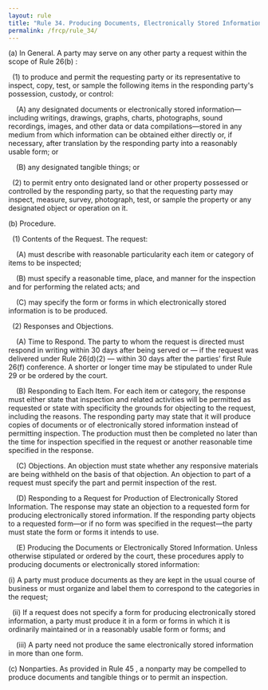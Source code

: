 ```yaml
---
layout: rule
title: "Rule 34. Producing Documents, Electronically Stored Information, and Tangible Things, or Entering onto Land, for Inspection and Other Purposes"
permalink: /frcp/rule_34/
---
```


(a) In General. A party may serve on any other party a request within the scope of Rule 26(b) :


&nbsp;&nbsp;(1) to produce and permit the requesting party or its representative to inspect, copy, test, or sample the following items in the responding party's possession, custody, or control:


&nbsp;&nbsp;&nbsp;&nbsp;(A) any designated documents or electronically stored information—including writings, drawings, graphs, charts, photographs, sound recordings, images, and other data or data compilations—stored in any medium from which information can be obtained either directly or, if necessary, after translation by the responding party into a reasonably usable form; or


&nbsp;&nbsp;&nbsp;&nbsp;(B) any designated tangible things; or


&nbsp;&nbsp;(2) to permit entry onto designated land or other property possessed or controlled by the responding party, so that the requesting party may inspect, measure, survey, photograph, test, or sample the property or any designated object or operation on it.


(b) Procedure.


&nbsp;&nbsp;(1) Contents of the Request. The request:


&nbsp;&nbsp;&nbsp;&nbsp;(A) must describe with reasonable particularity each item or category of items to be inspected;


&nbsp;&nbsp;&nbsp;&nbsp;(B) must specify a reasonable time, place, and manner for the inspection and for performing the related acts; and


&nbsp;&nbsp;&nbsp;&nbsp;(C) may specify the form or forms in which electronically stored information is to be produced.


&nbsp;&nbsp;(2) Responses and Objections.


&nbsp;&nbsp;&nbsp;&nbsp;(A) Time to Respond. The party to whom the request is directed must respond in writing within 30 days after being served or — if the request was delivered under Rule 26(d)(2) — within 30 days after the parties’ first Rule 26(f) conference. A shorter or longer time may be stipulated to under Rule 29 or be ordered by the court.


&nbsp;&nbsp;&nbsp;&nbsp;(B) Responding to Each Item. For each item or category, the response must either state that inspection and related activities will be permitted as requested or state with specificity the grounds for objecting to the request, including the reasons. The responding party may state that it will produce copies of documents or of electronically stored information instead of permitting inspection. The production must then be completed no later than the time for inspection specified in the request or another reasonable time specified in the response.


&nbsp;&nbsp;&nbsp;&nbsp;(C) Objections. An objection must state whether any responsive materials are being withheld on the basis of that objection. An objection to part of a request must specify the part and permit inspection of the rest.


&nbsp;&nbsp;&nbsp;&nbsp;(D) Responding to a Request for Production of Electronically Stored Information. The response may state an objection to a requested form for producing electronically stored information. If the responding party objects to a requested form—or if no form was specified in the request—the party must state the form or forms it intends to use.


&nbsp;&nbsp;&nbsp;&nbsp;(E) Producing the Documents or Electronically Stored Information. Unless otherwise stipulated or ordered by the court, these procedures apply to producing documents or electronically stored information:


(i) A party must produce documents as they are kept in the usual course of business or must organize and label them to correspond to the categories in the request;


&nbsp;&nbsp;(ii) If a request does not specify a form for producing electronically stored information, a party must produce it in a form or forms in which it is ordinarily maintained or in a reasonably usable form or forms; and


&nbsp;&nbsp;&nbsp;&nbsp;(iii) A party need not produce the same electronically stored information in more than one form.


(c) Nonparties. As provided in Rule 45 , a nonparty may be compelled to produce documents and tangible things or to permit an inspection.